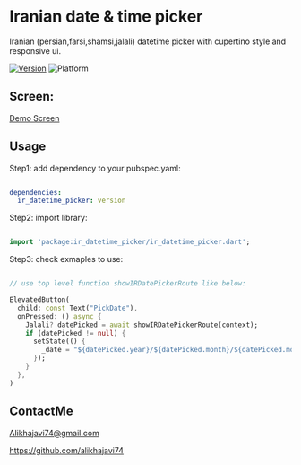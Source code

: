 # Iranian date & time picker

Iranian (persian,farsi,shamsi,jalali) datetime picker with cupertino style and responsive ui.


[![Version](https://img.shields.io/pub/v/ir_datetime_picker?color=007AFF)](https://pub.dev/packages/ir_datetime_picker)
![Platform](https://img.shields.io/badge/platform-android%20%7C%20ios-brightgreen)

## Screen:
[Demo Screen](https://img.shields.io/badge/platform-android%20%7C%20ios-brightgreen)


## Usage

Step1: add dependency to your pubspec.yaml:

```yaml

dependencies:
  ir_datetime_picker: version

```

Step2: import library:

```dart

import 'package:ir_datetime_picker/ir_datetime_picker.dart';

```

Step3: check exmaples to use:

```dart

// use top level function showIRDatePickerRoute like below:

ElevatedButton(
  child: const Text("PickDate"),
  onPressed: () async {
    Jalali? datePicked = await showIRDatePickerRoute(context);
    if (datePicked != null) {
      setState(() {
        _date = "${datePicked.year}/${datePicked.month}/${datePicked.month}";
      });
    }
  },
)

```

## ContactMe

Alikhajavi74@gmail.com

https://github.com/alikhajavi74